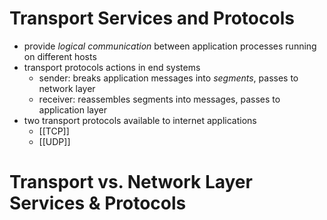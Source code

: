 # Transport Services and Protocols
- provide *logical communication* between application processes running on different hosts
- transport protocols actions in end systems
	- sender: breaks application messages into *segments*, passes to network layer
	- receiver: reassembles segments into messages, passes to application layer
- two transport protocols available to internet applications
	- [[TCP]]
	- [[UDP]]

# Transport vs. Network Layer Services & Protocols

